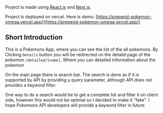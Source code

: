 Project is made using [React.js](https://reactjs.org/) and [Next.js](https://nextjs.org/).

Project is deployed on vercel. Here is demo: [https://prepend-pokemon-omega.vercel.app/](https://prepend-pokemon-omega.vercel.app/)

## Short Introduction

This is a Pokemons App, where you can see the list of the all pokemons. By Clicking `Details` button you will be redirected on the detaild page of the pokemon `/detailed/[name]`, Where you can detailed information about the pokemon

On the main page there is search bar. The search is done as if it is supported by API by providing `q` query parameter, although API does not provides a keyword filter.

One way to do a search would be to get a complete list and filter it on client side, however this would not be optimal so I decided to make it "fake". I hope Pokemons API developers will provide a keyword filter in future

